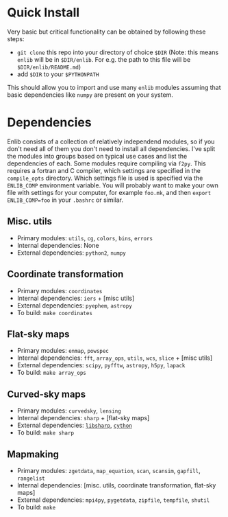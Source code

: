 Quick Install
=============

Very basic but critical functionality can be obtained by following
these steps:

- `git clone` this repo into your directory of choice `$DIR`
(Note: this means `enlib` will be in `$DIR/enlib`. For e.g.
the path to this file will be `$DIR/enlib/README.md`)
- add `$DIR` to your `$PYTHONPATH`

This should allow you to import and use many `enlib` modules
assuming that basic dependencies like `numpy` are present on 
your system.

Dependencies
============
Enlib consists of a collection of relatively independend modules, so
if you don't need all of them you don't need to install all dependencies.
I've split the modules into groups based on typical use cases and list
the dependencies of each. Some modules require compiling via `f2py`.
This requires a fortran and C compiler, which settings are specified
in the `compile_opts` directory. Which settings file is used is specified
via the `ENLIB_COMP` environment variable. You will probably want to make
your own file with settings for your computer, for example `foo.mk`, and
then `export ENLIB_COMP=foo` in your `.bashrc` or similar.

Misc. utils
-----------
* Primary modules: `utils`, `cg`, `colors`, `bins`, `errors`
* Internal dependencies: None
* External dependencies: `python2`, `numpy`

Coordinate transformation
-------------------------
* Primary modules: `coordinates`
* Internal dependencies: `iers` + [misc utils]
* External dependencies: `pyephem`, `astropy`
* To build: `make coordinates`

Flat-sky maps
-------------
* Primary modules: `enmap`, `powspec`
* Internal dependencies: `fft`, `array_ops`, `utils`, `wcs`, `slice` + [misc utils]
* External dependencies: `scipy`, `pyfftw`, `astropy`, `h5py`, `lapack`
* To build: `make array_ops`

Curved-sky maps
---------------
* Primary modules: `curvedsky`, `lensing`
* Internal dependencies: `sharp` + [flat-sky maps]
* External dependencies: [`libsharp`](http://sourceforge.net/projects/libsharp/), [`cython`](http://cython.org)
* To build: `make sharp`

Mapmaking
---------
* Primary modules: `zgetdata`, `map_equation`, `scan`, `scansim`, `gapfill`, `rangelist`
* Internal dependencies: [misc. utils, coordinate transformation, flat-sky maps]
* External dependencies: `mpi4py`, `pygetdata`, `zipfile`, `tempfile`, `shutil`
* To build: `make`
